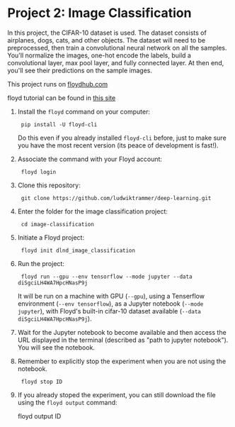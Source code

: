 # Project 2: Image Classification
In this project, the CIFAR-10 dataset is used. The dataset consists of airplanes, dogs, cats, and other objects. The dataset will need to be preprocessed, then train a convolutional neural network on all the samples. You'll normalize the images, one-hot encode the labels, build a convolutional layer, max pool layer, and fully connected layer. At then end, you'll see their predictions on the sample images.

This project runs on [floydhub.com](https://www.floydhub.com)

floyd tutorial can be found in [this site](https://github.com/ludwiktrammer/deep-learning/tree/master/image-classification)

1. Install the `floyd` command on your computer:

        pip install -U floyd-cli
        
    Do this even if you already installed `floyd-cli` before, just to make sure you have the most recent version (its peace of development is fast!).

2. Associate the command with your Floyd account:

        floyd login

3. Clone this repository:

        git clone https://github.com/ludwiktrammer/deep-learning.git

4. Enter the folder for the image classification project:

        cd image-classification

5. Initiate a Floyd project:

        floyd init dlnd_image_classification

6. Run the project:

        floyd run --gpu --env tensorflow --mode jupyter --data diSgciLH4WA7HpcHNasP9j

    It will be run on a machine with GPU (`--gpu`), using a Tenserflow environment (`--env tensorflow`), as a Jupyter notebook (`--mode jupyter`), with Floyd's built-in cifar-10 dataset  available (`--data diSgciLH4WA7HpcHNasP9j`).
    
7. Wait for the Jupyter notebook to become available and then access the URL displayed in the terminal (described as "path to jupyter notebook"). You will see the notebook.

8. Remember to explicitly stop the experiment when you are not using the notebook.

        floyd stop ID   

9. If you already stoped the experiment, you can still download the file using the `floyd output` command:

    floyd output ID